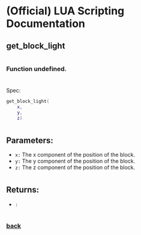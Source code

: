 
# (Official) LUA Scripting Documentation

## get_block_light
#
### Function undefined.
#
Spec:
```lua
get_block_light(
	x,
	y,
	z)
```
#
## Parameters:
- `x:` The x component of the position of the block.
- `y:` The y component of the position of the block.
- `z:` The z component of the position of the block.
#
## Returns:
- `:` 
#
### [back](../other)
